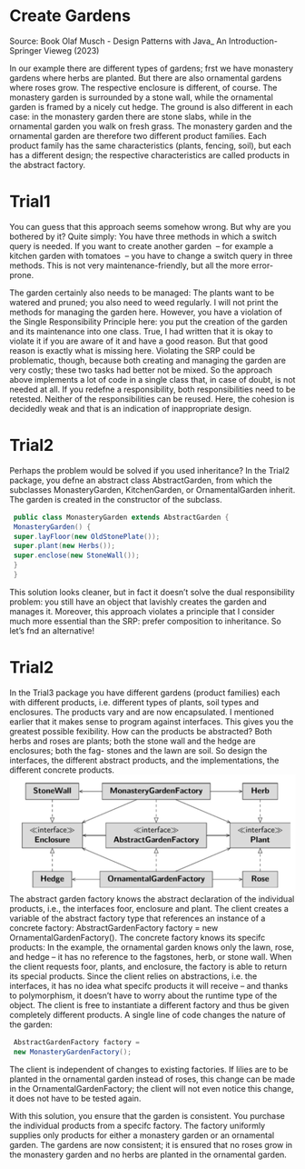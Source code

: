 # Create Gardens

Source: Book Olaf Musch - Design Patterns with Java_ An Introduction-Springer Vieweg (2023)

In our example there are different types of gardens; frst we have monastery gardens where 
herbs are planted. But there are also ornamental gardens where roses grow. The respective 
enclosure is different, of course. The monastery garden is surrounded by a stone wall, 
while the ornamental garden is framed by a nicely cut hedge. The ground is also different 
in each case: in the monastery garden there are stone slabs, while in the ornamental garden 
you walk on fresh grass. The monastery garden and the ornamental garden are therefore 
two different product families. Each product family has the same characteristics (plants, 
fencing, soil), but each has a different design; the respective characteristics are called 
products in the abstract factory.

# Trial1
You can guess that this approach seems somehow wrong. But why are you bothered by 
it? Quite simply: You have three methods in which a switch query is needed. If you want 
to create another garden  – for example a kitchen garden with tomatoes  – you have to 
change a switch query in three methods. This is not very maintenance-friendly, but all the 
more error-prone.

The garden certainly also needs to be managed: The plants want to be watered and 
pruned; you also need to weed regularly. I will not print the methods for managing the 
garden here. However, you have a violation of the Single Responsibility Principle here: 
you put the creation of the garden and its maintenance into one class. True, I had written 
that it is okay to violate it if you are aware of it and have a good reason. But that good 
reason is exactly what is missing here. Violating the SRP could be problematic, though, 
because both creating and managing the garden are very costly; these two tasks had better 
not be mixed. So the approach above implements a lot of code in a single class that, in case 
of doubt, is not needed at all. If you redefne a responsibility, both responsibilities need to 
be retested. Neither of the responsibilities can be reused. Here, the cohesion is decidedly 
weak and that is an indication of inappropriate design.

# Trial2
Perhaps the problem would be solved if you used inheritance? In the Trial2 package, you 
defne an abstract class AbstractGarden, from which the subclasses 
MonasteryGarden, KitchenGarden, or OrnamentalGarden inherit. The garden is created in the constructor of the subclass.
```java
 public class MonasteryGarden extends AbstractGarden {
 MonasteryGarden() {
 super.layFloor(new OldStonePlate());
 super.plant(new Herbs());
 super.enclose(new StoneWall());
 }
 }
 ```
This solution looks cleaner, but in fact it doesn’t solve the dual responsibility problem: 
you still have an object that lavishly creates the garden and manages it. Moreover, this 
approach violates a principle that I consider much more essential than the SRP: prefer 
composition to inheritance. So let’s fnd an alternative!

# Trial2
In the Trial3 package you have different gardens (product families) each with different 
products, i.e. different types of plants, soil types and enclosures. The products vary and are 
now encapsulated. I mentioned earlier that it makes sense to program against interfaces. 
This gives you the greatest possible fexibility. How can the products be abstracted? Both 
herbs and roses are plants; both the stone wall and the hedge are enclosures; both the fag-
stones and the lawn are soil. So design the interfaces, the different abstract products, and 
the implementations, the different concrete products.
![alt text](image.png)
The abstract garden factory knows the abstract declaration of the individual products, 
i.e., the interfaces foor, enclosure and plant. The client creates a variable of the abstract 
factory type that references an instance of a concrete factory: AbstractGardenFactory 
factory = new OrnamentalGardenFactory(). The concrete factory knows its 
specifc products: In the example, the ornamental garden knows only the lawn, rose, and 
hedge – it has no reference to the fagstones, herb, or stone wall. When the client requests 
foor, plants, and enclosure, the factory is able to return its special products. Since the client 
relies on abstractions, i.e. the interfaces, it has no idea what specifc products it will receive – 
and thanks to polymorphism, it doesn’t have to worry about the runtime type of the object.
The client is free to instantiate a different factory and thus be given completely different 
products. A single line of code changes the nature of the garden:
```java
 AbstractGardenFactory factory =
 new MonasteryGardenFactory();
```
The client is independent of changes to existing factories. If lilies are to be planted in 
the ornamental garden instead of roses, this change can be made in the 
OrnamentalGardenFactory; the client will not even notice this change, it does not 
have to be tested again.

With this solution, you ensure that the garden is consistent. You purchase the individual 
products from a specifc factory. The factory uniformly supplies only products for either a 
monastery garden or an ornamental garden. The gardens are now consistent; it is ensured that 
no roses grow in the monastery garden and no herbs are planted in the ornamental garden.
